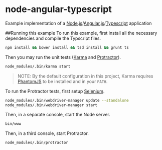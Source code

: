 # node-angular-typescript
Example implementation of a [Node.js](https://nodejs.org/en/)/[Angular.js](https://angular.io/)/[Typescript](http://www.typescriptlang.org/) application

##Running this example
To run this example, first install all the necessary dependencies and compile the Typscript files.
```bash
npm install && bower install && tsd install && grunt ts
```
Then you may run the unit tests ([Karma](http://karma-runner.github.io/0.13/index.html) and [Protractor](https://angular.github.io/protractor/#/)).
```bash
node_modules/.bin/karma start
```

>NOTE: By the default configuration in this project, Karma requires [PhantomJS](http://phantomjs.org/) to be installed and in your `PATH`.

To run the Protractor tests, first setup [Selenium](http://www.seleniumhq.org/).
```bash
node_modules/.bin/webdriver-manager update --standalone
node_modules/.bin/webdriver-manager start
```
Then, in a separate console, start the Node server.
```bash
bin/www
```
Then, in a third console, start Protractor.
```bash
node_modules/.bin/protractor
```